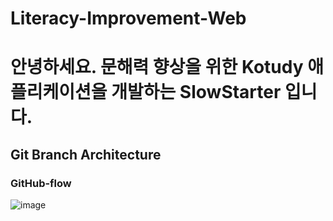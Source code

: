 # Literacy-Improvement-Web
# 안녕하세요. 문해력 향상을 위한 Kotudy 애플리케이션을 개발하는 SlowStarter 입니다.
## Git Branch Architecture
### GitHub-flow

![image](https://user-images.githubusercontent.com/28853329/179004104-9eb352a1-4b7e-48cd-a2a8-dcb8113dce46.png)
